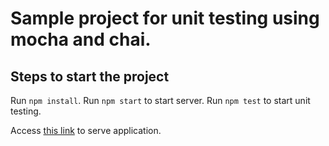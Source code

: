 # Sample project for unit testing using mocha and chai.

## Steps to start the project

Run `npm install`.
Run `npm start` to start server.
Run `npm test` to start unit testing.

Access [this link](http://localhost:3001) to serve application.